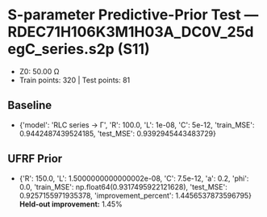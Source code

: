 # S-parameter Predictive-Prior Test — RDEC71H106K3M1H03A_DC0V_25degC_series.s2p (S11)
- Z0: 50.00 Ω
- Train points: 320  |  Test points: 81

## Baseline
- {'model': 'RLC series -> Γ', 'R': 100.0, 'L': 1e-08, 'C': 5e-12, 'train_MSE': 0.9442487439524185, 'test_MSE': 0.9392945443483729}

## UFRF Prior
- {'R': 150.0, 'L': 1.5000000000000002e-08, 'C': 7.5e-12, 'a': 0.2, 'phi': 0.0, 'train_MSE': np.float64(0.9317495922121628), 'test_MSE': 0.9257155971935378, 'improvement_percent': 1.4456537873596795}
**Held-out improvement:** 1.45%